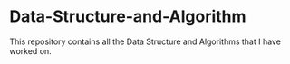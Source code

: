 # Data-Structure-and-Algorithm

This repository contains all the Data Structure and Algorithms that I have worked on.
